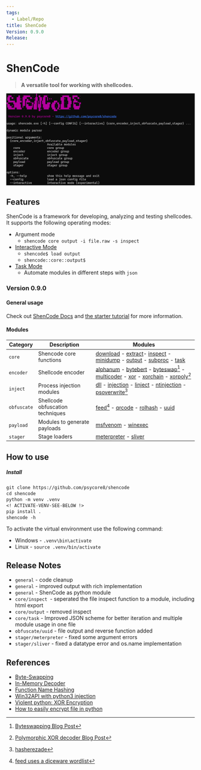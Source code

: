 ```yaml
---
tags:
  - Label/Repo
title: ShenCode
Version: 0.9.0
Release:
---
```

# ShenCode

> **A versatile tool for working with shellcodes.**

![](resources/shencode.png)

## Features

ShenCode is a framework for developing, analyzing and testing shellcodes. It supports the following operating modes:

- Argument mode
	- `shencode core output -i file.raw -s inspect`
- [Interactive Mode](https://www.heckhausen.it/shencode/getting-started#interactive)
	- `shencode$ load output`
	- `shencode::core::output$`
- [Task Mode](https://www.heckhausen.it/shencode/core/task)
	- Automate modules in different steps with `json`

### Version 0.9.0

#### General usage

Check out [ShenCode Docs](https://heckhausen.it/shencode/wiki/) and [the starter tutorial](https://heckhausen.it/shencode/wiki/getting-started) for more information.

#### Modules

| Category    | Description                      | Modules                                                                                                                                                                                                                                                                                                                                                                                                                                                                                  |
| ----------- | -------------------------------- | ---------------------------------------------------------------------------------------------------------------------------------------------------------------------------------------------------------------------------------------------------------------------------------------------------------------------------------------------------------------------------------------------------------------------------------------------------------------------------------------- |
| `core`      | Shencode core functions          | [download](https://www.heckhausen.it/shencode/core/download) - [extract](https://www.heckhausen.it/shencode/core/extract)- [inspect](https://www.heckhausen.it/shencode/core/inspect) -  [minidump](https://www.heckhausen.it/shencode/core/minidump) - [output](https://www.heckhausen.it/shencode/core/output) - [subproc](https://www.heckhausen.it/shencode/core/subproc) - [task](https://www.heckhausen.it/shencode/core/task)                                                     |
| `encoder`   | Shellcode encoder                | [alphanum](https://www.heckhausen.it/shencode/encoder/alphanum) - [bytebert](https://www.heckhausen.it/shencode/encoder/bytebert) - [byteswap](https://www.heckhausen.it/shencode/encoder/byteswap)[^byteswap] - [multicoder](https://www.heckhausen.it/shencode/encoder/multicoder) - [xor](https://www.heckhausen.it/shencode/encoder/xor) - [xorchain](https://www.heckhausen.it/shencode/encoder/xorchain) - [xorpoly](https://www.heckhausen.it/shencode/encoder/xorpoly)[^xorpoly] |
| `inject`    | Process injection modules        | [dll](https://www.heckhausen.it/shencode/inject/dll) - [injection](https://www.heckhausen.it/shencode/inject/injection) - [linject](https://www.heckhausen.it/shencode/inject/linject) - [ntinjection](https://www.heckhausen.it/shencode/inject/ntinjection) - [psoverwrite](https://www.heckhausen.it/shencode/inject/psoverwrite)[^psoverwrite]                                                                                                                                       |
| `obfuscate` | Shellcode obfuscation techniques | [feed](https://www.heckhausen.it/shencode/obfuscate/feed)[^feed-dice] - [qrcode](https://www.heckhausen.it/shencode/obfuscate/qrcode) - [rolhash](https://www.heckhausen.it/shencode/obfuscate/rolhash) - [uuid](https://www.heckhausen.it/shencode/obfuscate/uuid)                                                                                                                                                                                                                      |
| `payload`   | Modules to generate payloads     | [msfvenom](https://www.heckhausen.it/shencode/payload/msfvenom) - [winexec](https://www.heckhausen.it/shencode/payload/winexec)                                                                                                                                                                                                                                                                                                                                                          |
| `stager`    | Stage loaders                    | [meterpreter](https://www.heckhausen.it/shencode/stager/meterpreter) - [sliver](https://www.heckhausen.it/shencode/stager/sliver)                                                                                                                                                                                                                                                                                                                                                        |

## How to use

##### Install

```shell
git clone https://github.com/psycore8/shencode
cd shencode
python -m venv .venv
<! ACTIVATE-VENV-SEE-BELOW !>
pip install .
shencode -h
```

To activate the virtual environment use the following command:

- Windows - `.venv\bin\activate`
- Linux - `source .venv/bin/activate`

## Release Notes

- `general` - code cleanup
- `general` - improved output with rich implementation
- `general` - ShenCode as python module
- `core/inspect `- seperated the file inspect function to a module, including html export
- `core/output` - removed inspect
- `core/task` - Improved JSON scheme for better iteration and multiple module usage in one file
- `obfuscate/uuid` - file output and reverse function added
- `stager/meterpreter` - fixed some argument errors
- `stager/sliver` - fixed a datatype error and os.name implementation


## References

- [Byte-Swapping](https://www.nosociety.de/en:it-security:blog:obfuscation_byteswapping)
- [In-Memory Decoder](https://www.nosociety.de/en:it-security:blog:obfuscation_polymorphic_in_memory_decoder)
- [Function Name Hashing](https://www.bordergate.co.uk/function-name-hashing/)
- [Win32API with python3 injection](https://systemweakness.com/win32api-with-python3-part-iii-injection-6dd3c1b99c90)
- [Violent python: XOR Encryption](https://samsclass.info/124/proj14/VPxor.htm)
- [How to easily encrypt file in python](https://www.stackzero.net/how-to-easily-encrypt-file-in-python/)


[^byteswap]: [Byteswapping Blog Post](https://www.nosociety.de/en:it-security:blog:obfuscation_byteswapping)
[^xorpoly]: [Polymorphic XOR decoder Blog Post](https://www.nosociety.de/en:it-security:blog:obfuscation_polymorphic_in_memory_decoder)
[^psoverwrite]: [hasherezade](https://github.com/hasherezade/process_overwriting)
[^feed-dice]: [feed uses a diceware wordlist](https://github.com/ulif/diceware/blob/109df8b50720fd9ee60b414eecb4a097b3b2ba06/diceware/wordlists/wordlist_en_eff.txt)